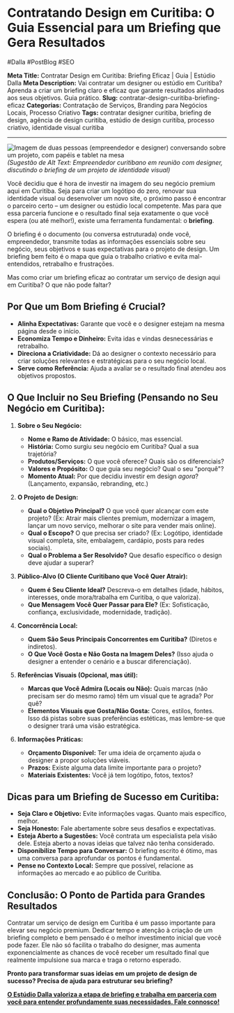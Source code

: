 # Contratando Design em Curitiba: O Guia Essencial para um Briefing que Gera Resultados

#Dalla #PostBlog #SEO 

**Meta Title:** Contratar Design em Curitiba: Briefing Eficaz | Guia | Estúdio Dalla
**Meta Description:** Vai contratar um designer ou estúdio em Curitiba? Aprenda a criar um briefing claro e eficaz que garante resultados alinhados aos seus objetivos. Guia prático.
**Slug:** contratar-design-curitiba-briefing-eficaz
**Categorias:** Contratação de Serviços, Branding para Negócios Locais, Processo Criativo
**Tags:** contratar designer curitiba, briefing de design, agência de design curitiba, estúdio de design curitiba, processo criativo, identidade visual curitiba

---

![Imagem de duas pessoas (empreendedor e designer) conversando sobre um projeto, com papéis e tablet na mesa](placeholder_imagem_briefing_design.jpg) *(Sugestão de Alt Text: Empreendedor curitibano em reunião com designer, discutindo o briefing de um projeto de identidade visual)*

Você decidiu que é hora de investir na imagem do seu negócio premium aqui em Curitiba. Seja para criar um logótipo do zero, renovar sua identidade visual ou desenvolver um novo site, o próximo passo é encontrar o parceiro certo – um designer ou estúdio local competente. Mas para que essa parceria funcione e o resultado final seja exatamente o que você espera (ou até melhor!), existe uma ferramenta fundamental: o **briefing**.

O briefing é o documento (ou conversa estruturada) onde você, empreendedor, transmite todas as informações essenciais sobre seu negócio, seus objetivos e suas expectativas para o projeto de design. Um briefing bem feito é o mapa que guia o trabalho criativo e evita mal-entendidos, retrabalho e frustrações.

Mas como criar um briefing eficaz ao contratar um serviço de design aqui em Curitiba? O que não pode faltar?

## Por Que um Bom Briefing é Crucial?

*   **Alinha Expectativas:** Garante que você e o designer estejam na mesma página desde o início.
*   **Economiza Tempo e Dinheiro:** Evita idas e vindas desnecessárias e retrabalho.
*   **Direciona a Criatividade:** Dá ao designer o contexto necessário para criar soluções relevantes e estratégicas para o seu negócio local.
*   **Serve como Referência:** Ajuda a avaliar se o resultado final atendeu aos objetivos propostos.

## O Que Incluir no Seu Briefing (Pensando no Seu Negócio em Curitiba):

1.  **Sobre o Seu Negócio:**
    *   **Nome e Ramo de Atividade:** O básico, mas essencial.
    *   **História:** Como surgiu seu negócio em Curitiba? Qual a sua trajetória?
    *   **Produtos/Serviços:** O que você oferece? Quais são os diferenciais?
    *   **Valores e Propósito:** O que guia seu negócio? Qual o seu "porquê"?
    *   **Momento Atual:** Por que decidiu investir em design *agora*? (Lançamento, expansão, rebranding, etc.)

2.  **O Projeto de Design:**
    *   **Qual o Objetivo Principal?** O que você quer alcançar com este projeto? (Ex: Atrair mais clientes premium, modernizar a imagem, lançar um novo serviço, melhorar o site para vender mais online).
    *   **Qual o Escopo?** O que precisa ser criado? (Ex: Logótipo, identidade visual completa, site, embalagem, cardápio, posts para redes sociais).
    *   **Qual o Problema a Ser Resolvido?** Que desafio específico o design deve ajudar a superar?

3.  **Público-Alvo (O Cliente Curitibano que Você Quer Atrair):**
    *   **Quem é Seu Cliente Ideal?** Descreva-o em detalhes (idade, hábitos, interesses, onde mora/trabalha em Curitiba, o que valoriza).
    *   **Que Mensagem Você Quer Passar para Ele?** (Ex: Sofisticação, confiança, exclusividade, modernidade, tradição).

4.  **Concorrência Local:**
    *   **Quem São Seus Principais Concorrentes em Curitiba?** (Diretos e indiretos).
    *   **O Que Você Gosta e Não Gosta na Imagem Deles?** (Isso ajuda o designer a entender o cenário e a buscar diferenciação).

5.  **Referências Visuais (Opcional, mas útil):**
    *   **Marcas que Você Admira (Locais ou Não):** Quais marcas (não precisam ser do mesmo ramo) têm um visual que te agrada? Por quê?
    *   **Elementos Visuais que Gosta/Não Gosta:** Cores, estilos, fontes. Isso dá pistas sobre suas preferências estéticas, mas lembre-se que o designer trará uma visão estratégica.

6.  **Informações Práticas:**
    *   **Orçamento Disponível:** Ter uma ideia de orçamento ajuda o designer a propor soluções viáveis.
    *   **Prazos:** Existe alguma data limite importante para o projeto?
    *   **Materiais Existentes:** Você já tem logótipo, fotos, textos?

## Dicas para um Briefing de Sucesso em Curitiba:

*   **Seja Claro e Objetivo:** Evite informações vagas. Quanto mais específico, melhor.
*   **Seja Honesto:** Fale abertamente sobre seus desafios e expectativas.
*   **Esteja Aberto a Sugestões:** Você contrata um especialista pela visão dele. Esteja aberto a novas ideias que talvez não tenha considerado.
*   **Disponibilize Tempo para Conversar:** O briefing escrito é ótimo, mas uma conversa para aprofundar os pontos é fundamental.
*   **Pense no Contexto Local:** Sempre que possível, relacione as informações ao mercado e ao público de Curitiba.

## Conclusão: O Ponto de Partida para Grandes Resultados

Contratar um serviço de design em Curitiba é um passo importante para elevar seu negócio premium. Dedicar tempo e atenção à criação de um briefing completo e bem pensado é o melhor investimento inicial que você pode fazer. Ele não só facilita o trabalho do designer, mas aumenta exponencialmente as chances de você receber um resultado final que realmente impulsione sua marca e traga o retorno esperado.

**Pronto para transformar suas ideias em um projeto de design de sucesso? Precisa de ajuda para estruturar seu briefing?**

[**O Estúdio Dalla valoriza a etapa de briefing e trabalha em parceria com você para entender profundamente suas necessidades. Fale connosco!**](https://www.estudiodalla.com/contatos)

